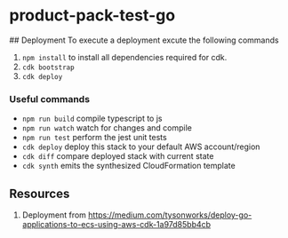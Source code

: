 # product-pack-test-go

## Deployment
To execute a deployment excute the following commands
1. `npm install` to install all dependencies required for cdk.
2. `cdk bootstrap`
3. `cdk deploy`

### Useful commands

 * `npm run build`   compile typescript to js
 * `npm run watch`   watch for changes and compile
 * `npm run test`    perform the jest unit tests
 * `cdk deploy`      deploy this stack to your default AWS account/region
 * `cdk diff`        compare deployed stack with current state
 * `cdk synth`       emits the synthesized CloudFormation template


## Resources
1. Deployment from https://medium.com/tysonworks/deploy-go-applications-to-ecs-using-aws-cdk-1a97d85bb4cb